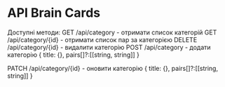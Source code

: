 # API Brain Cards

  Доступні методи:
GET /api/category - отримати список категорій
 GET /api/category/{id} - отримати список пар за категорією
 DELETE /api/category/{id} - видалити категорію
 POST /api/category - додати категорію
 {
 title: {},
 pairs[]?:[[string, string]]
 }

 PATCH /api/category/{id} - оновити категорію
            {
              title: {},
              pairs[]?:[[string, string]]
            }


